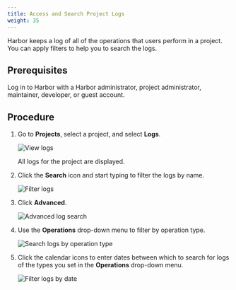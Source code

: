 ```yaml
---
title: Access and Search Project Logs
weight: 35
---
```


Harbor keeps a log of all of the operations that users perform in a project. You can apply filters to help you to search the logs.

## Prerequisites

Log in to Harbor with a Harbor administrator, project administrator, maintainer, developer, or guest account.

## Procedure

1. Go to **Projects**, select a project, and select **Logs**.

    ![View logs](../../../img/project-logs.png)

    All logs for the project are displayed.

1. Click the **Search** icon and start typing to filter the logs by name.
 
    ![Filter logs](../../../img/log-filter.png)

1. Click **Advanced**.

    ![Advanced log search](../../../img/log-search-advanced.png)

1. Use the **Operations** drop-down menu to filter by operation type.

    ![Search logs by operation type](../../../img/new-project-log.png)

1. Click the calendar icons to enter dates between which to search for logs of the types you set in the **Operations** drop-down menu. 

    ![Filter logs by date](../../../img/log-search-advanced-date.png)
